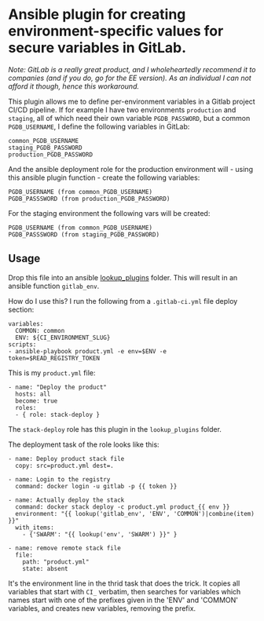 # Ansible plugin for creating environment-specific values for secure variables in GitLab.

*Note: GitLab is a really great product, and I wholeheartedly recommend it to companies (and if you do, go for the EE version). As an individual I can not afford it though, hence this workaround.*


This plugin allows me to define per-environment variables in a Gitlab project CI/CD pipeline.
If for example I have two environments `production` and `staging`, all of which need their own variable `PGDB_PASSWORD`, but a common `PGDB_USERNAME`, I define the following variables in GitLab:

	common_PGDB_USERNAME
	staging_PGDB_PASSWORD
	production_PGDB_PASSWORD

And the ansible deployment role for the production environment will - using this ansible plugin function - create the following variables:

	PGDB_USERNAME (from common_PGDB_USERNAME)
	PGDB_PASSSWORD (from production_PGDB_PASSWORD)

For the staging environment the following vars will be created:

	PGDB_USERNAME (from common_PGDB_USERNAME)
	PGDB_PASSSWORD (from staging_PGDB_PASSWORD)



## Usage

Drop this file into an ansible [lookup_plugins](http://docs.ansible.com/ansible/devel/plugins/lookup.html) folder. This will result in an ansible function `gitlab_env`. 

How do I use this? I run the following from a `.gitlab-ci.yml` file deploy section:

    variables:
      COMMON: common
      ENV: ${CI_ENVIRONMENT_SLUG}
    scripts:
    - ansible-playbook product.yml -e env=$ENV -e token=$READ_REGISTRY_TOKEN


This is my `product.yml` file: 
    
    - name: "Deploy the product"
      hosts: all
      become: true
      roles:
      - { role: stack-deploy }

The `stack-deploy` role has this plugin in the `lookup_plugins` folder.

The deployment task of the role looks like this:

	- name: Deploy product stack file
	  copy: src=product.yml dest=.
	
	- name: Login to the registry
	  command: docker login -u gitlab -p {{ token }}
	
	- name: Actually deploy the stack
	  command: docker stack deploy -c product.yml product_{{ env }}
	  environment: "{{ lookup('gitlab_env', 'ENV', 'COMMON')|combine(item) }}"
	  with_items:
	    - {'SWARM': "{{ lookup('env', 'SWARM') }}" }
	
	- name: remove remote stack file
	  file:
	    path: "product.yml"
	    state: absent
	    
	    
It's the environment line in the thrid task that does the trick. It copies all variables that start with `CI_` verbatim, then searches for variables which names start with one of the prefixes given in the 'ENV' and 'COMMON' variables, and creates new variables, removing the prefix.